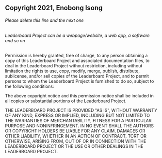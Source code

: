 ## Copyright 2021, Enobong Isong

###### Please delete this line and the next one
###### Leaderboard Project can be a webpage/website, a web app, a software and so on

Permission is hereby granted, free of charge, to any person obtaining a copy of this Leaderboard Project and associated documentation files, to deal in the Leaderboard Project without restriction, including without limitation the rights to use, copy, modify, merge, publish, distribute, sublicense, and/or sell copies of the Leaderboard Project, and to permit persons to whom the Leaderboard Project is furnished to do so, subject to the following conditions:

The above copyright notice and this permission notice shall be included in all copies or substantial portions of the Leaderboard Project.

THE LEADERBOARD PROJECT IS PROVIDED "AS IS", WITHOUT WARRANTY OF ANY KIND, EXPRESS OR IMPLIED, INCLUDING BUT NOT LIMITED TO THE WARRANTIES OF MERCHANTABILITY, FITNESS FOR A PARTICULAR PURPOSE AND NONINFRINGEMENT. IN NO EVENT SHALL THE AUTHORS OR COPYRIGHT HOLDERS BE LIABLE FOR ANY CLAIM, DAMAGES OR OTHER LIABILITY, WHETHER IN AN ACTION OF CONTRACT, TORT OR OTHERWISE, ARISING FROM, OUT OF OR IN CONNECTION WITH THE LEADERBOARD PROJECT OR THE USE OR OTHER DEALINGS IN THE LEADERBOARD PROJECT.
